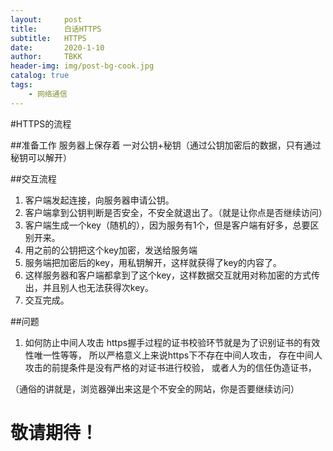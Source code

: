 ```yaml
---
layout:     post
title:      白话HTTPS
subtitle:   HTTPS
date:       2020-1-10
author:     TBKK
header-img: img/post-bg-cook.jpg
catalog: true
tags:
    - 网络通信
---
```


#HTTPS的流程

##准备工作
服务器上保存着 一对公钥+秘钥（通过公钥加密后的数据，只有通过秘钥可以解开）

##交互流程
1. 客户端发起连接，向服务器申请公钥。
2. 客户端拿到公钥判断是否安全，不安全就退出了。（就是让你点是否继续访问）
3. 客户端生成一个key（随机的），因为服务有1个，但是客户端有好多，总要区别开来。
4. 用之前的公钥把这个key加密，发送给服务端
5. 服务端把加密后的key，用私钥解开，这样就获得了key的内容了。
6. 这样服务器和客户端都拿到了这个key，这样数据交互就用对称加密的方式传出，并且别人也无法获得次key。
7. 交互完成。

##问题
1. 如何防止中间人攻击
https握手过程的证书校验环节就是为了识别证书的有效性唯一性等等，
所以严格意义上来说https下不存在中间人攻击，
存在中间人攻击的前提条件是没有严格的对证书进行校验，
或者人为的信任伪造证书，

（通俗的讲就是，浏览器弹出来这是个不安全的网站，你是否要继续访问）
# 敬请期待！  


